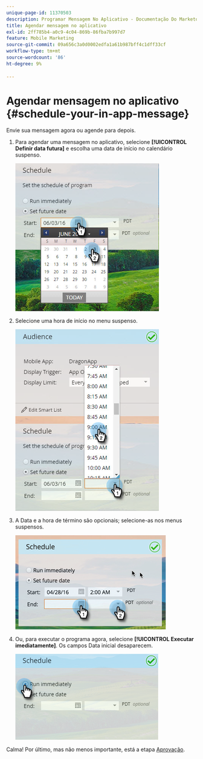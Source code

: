```yaml
---
unique-page-id: 11370503
description: Programar Mensagem No Aplicativo - Documentação Do Marketo - Documentação Do Produto
title: Agendar mensagem no aplicativo
exl-id: 2ff785b4-a0c9-4c04-869b-86fba7b997d7
feature: Mobile Marketing
source-git-commit: 09a656c3a0d0002edfa1a61b987bff4c1dff33cf
workflow-type: tm+mt
source-wordcount: '86'
ht-degree: 9%

---
```


# Agendar mensagem no aplicativo {#schedule-your-in-app-message}

Envie sua mensagem agora ou agende para depois.

1. Para agendar uma mensagem no aplicativo, selecione **[!UICONTROL Definir data futura]** e escolha uma data de início no calendário suspenso.

   ![](assets/schedule-your-in-app-message-1.png)

1. Selecione uma hora de início no menu suspenso.

   ![](assets/schedule-your-in-app-message-2.png)

1. A Data e a hora de término são opcionais; selecione-as nos menus suspensos.

   ![](assets/schedule-your-in-app-message-3.png)

1. Ou, para executar o programa agora, selecione **[!UICONTROL Executar imediatamente]**. Os campos Data inicial desaparecem.

   ![](assets/schedule-your-in-app-message-4.png)

Calma! Por último, mas não menos importante, está a etapa [Aprovação](/help/marketo/product-docs/mobile-marketing/in-app-messages/sending-your-in-app-message/approve-your-in-app-message.md).
